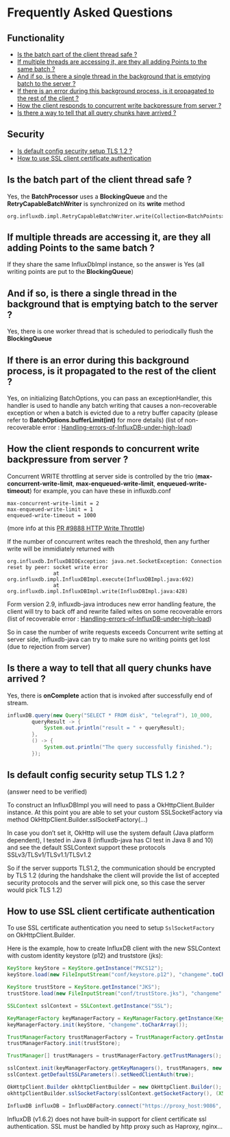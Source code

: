 # Frequently Asked Questions

## Functionality

- [Is the batch part of the client thread safe ?](#is-the-batch-part-of-the-client-thread-safe-)
- [If multiple threads are accessing it, are they all adding Points to the same batch ?](#if-multiple-threads-are-accessing-it-are-they-all-adding-points-to-the-same-batch-)
- [And if so, is there a single thread in the background that is emptying batch to the server ?](#and-if-so-is-there-a-single-thread-in-the-background-that-is-emptying-batch-to-the-server-)
- [If there is an error during this background process, is it propagated to the rest of the client ?](#if-there-is-an-error-during-this-background-process-is-it-propagated-to-the-rest-of-the-client-)
- [How the client responds to concurrent write backpressure from server ?](#how-the-client-responds-to-concurrent-write-backpressure-from-server-)
- [Is there a way to tell that all query chunks have arrived ?](#is-there-a-way-to-tell-that-all-query-chunks-have-arrived-)

## Security

- [Is default config security setup TLS 1.2 ?](#is-default-config-security-setup-tls-12-)
- [How to use SSL client certificate authentication](#how-to-use-ssl-client-certificate-authentication-)

## Is the batch part of the client thread safe ?

Yes, the __BatchProcessor__ uses a __BlockingQueue__ and the __RetryCapableBatchWriter__ is synchronized on its __write__ method

```
org.influxdb.impl.RetryCapableBatchWriter.write(Collection<BatchPoints>)

```

## If multiple threads are accessing it, are they all adding Points to the same batch ?

If they share the same InfluxDbImpl instance, so the answer is Yes (all writing points are put to the __BlockingQueue__)

## And if so, is there a single thread in the background that is emptying batch to the server ?

Yes, there is one worker thread that is scheduled to periodically flush the __BlockingQueue__

## If there is an error during this background process, is it propagated to the rest of the client ?

Yes, on initializing BatchOptions, you can pass an exceptionHandler, this handler is used to handle any batch writing that causes a non-recoverable exception or when a batch is evicted due to a retry buffer capacity
(please refer to __BatchOptions.bufferLimit(int)__ for more details)
(list of non-recoverable error : [Handling-errors-of-InfluxDB-under-high-load](https://github.com/influxdata/influxdb-java/wiki/Handling-errors-of-InfluxDB-under-high-load))

## How the client responds to concurrent write backpressure from server ?
Concurrent WRITE throttling at server side is controlled by the trio (__max-concurrent-write-limit__, __max-enqueued-write-limit__, __enqueued-write-timeout__)
for example, you can have these in influxdb.conf
```
max-concurrent-write-limit = 2
max-enqueued-write-limit = 1
enqueued-write-timeout = 1000

```

(more info at this [PR #9888 HTTP Write Throttle](https://github.com/influxdata/influxdb/pull/9888/files))

If the number of concurrent writes reach the threshold, then any further write will be immidiately returned with

```
org.influxdb.InfluxDBIOException: java.net.SocketException: Connection reset by peer: socket write error
               at org.influxdb.impl.InfluxDBImpl.execute(InfluxDBImpl.java:692)
               at org.influxdb.impl.InfluxDBImpl.write(InfluxDBImpl.java:428)

```

Form version 2.9, influxdb-java introduces new error handling feature, the client will try to back off and rewrite failed wites on some recoverable errors (list of recoverable error : [Handling-errors-of-InfluxDB-under-high-load](https://github.com/influxdata/influxdb-java/wiki/Handling-errors-of-InfluxDB-under-high-load))

So in case the number of write requests exceeds Concurrent write setting at server side, influxdb-java can try to make sure no writing points get lost (due to rejection from server)

## Is there a way to tell that all query chunks have arrived ?
Yes, there is __onComplete__ action that is invoked after successfully end of stream.
```java
influxDB.query(new Query("SELECT * FROM disk", "telegraf"), 10_000,
        queryResult -> {
            System.out.println("result = " + queryResult);
        }, 
        () -> {
            System.out.println("The query successfully finished.");
        });
```

## Is default config security setup TLS 1.2 ?

(answer need to be verified)

To construct an InfluxDBImpl you will need to pass a OkHttpClient.Builder instance.
At this point you are able to set your custom SSLSocketFactory via method OkHttpClient.Builder.sslSocketFactory(…)

In case you don’t set it, OkHttp will use the system default (Java platform dependent), I tested in Java 8 (influxdb-java has CI test in Java 8 and 10) and see the default SSLContext support these protocols
SSLv3/TLSv1/TLSv1.1/TLSv1.2

So if the server supports TLS1.2, the communication should be encrypted by TLS 1.2 (during the handshake the client will provide the list of accepted security protocols and the server will pick one, so this case the server would pick TLS 1.2)

## How to use SSL client certificate authentication

To use SSL certificate authentication you need to setup `SslSocketFactory` on OkHttpClient.Builder.

Here is the example, how to create InfluxDB client with the new SSLContext with custom identity keystore (p12) and truststore (jks):

```java
KeyStore keyStore = KeyStore.getInstance("PKCS12");
keyStore.load(new FileInputStream("conf/keystore.p12"), "changeme".toCharArray());

KeyStore trustStore = KeyStore.getInstance("JKS");
trustStore.load(new FileInputStream("conf/trustStore.jks"), "changeme".toCharArray());

SSLContext sslContext = SSLContext.getInstance("SSL");

KeyManagerFactory keyManagerFactory = KeyManagerFactory.getInstance(KeyManagerFactory.getDefaultAlgorithm());
keyManagerFactory.init(keyStore, "changeme".toCharArray());

TrustManagerFactory trustManagerFactory = TrustManagerFactory.getInstance(TrustManagerFactory.getDefaultAlgorithm());
trustManagerFactory.init(trustStore);

TrustManager[] trustManagers = trustManagerFactory.getTrustManagers();

sslContext.init(keyManagerFactory.getKeyManagers(), trustManagers, new SecureRandom());
sslContext.getDefaultSSLParameters().setNeedClientAuth(true);

OkHttpClient.Builder okhttpClientBuilder = new OkHttpClient.Builder();
okhttpClientBuilder.sslSocketFactory(sslContext.getSocketFactory(), (X509TrustManager) trustManagers[0]);

InfluxDB influxDB = InfluxDBFactory.connect("https://proxy_host:9086", okhttpClientBuilder);

```
InfluxDB (v1.6.2) does not have built-in support for client certificate ssl authentication. 
SSL must be handled by http proxy such as Haproxy, nginx...
